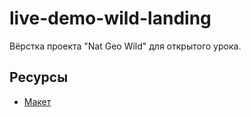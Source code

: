 # live-demo-wild-landing
Вёрстка проекта "Nat Geo Wild" для открытого урока.

## Ресурсы
- [Макет](https://www.figma.com/community/file/1134432732660032694)
